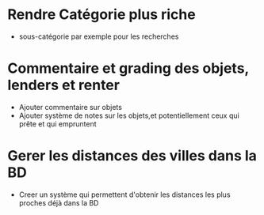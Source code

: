 # Rendre Catégorie plus riche

- sous-catégorie par exemple pour les recherches

# Commentaire et grading des objets, lenders et renter

- Ajouter commentaire sur objets
- Ajouter système de notes sur les objets,et potentiellement ceux qui prête et qui empruntent

# Gerer les distances des villes dans la BD

- Creer un système qui permettent d'obtenir les distances les plus proches déjà dans la BD
